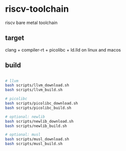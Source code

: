 # riscv-toolchain

riscv bare metal toolchain

## target

clang + compiler-rt + picolibc + ld.lld on linux and macos

## build

```bash

# llvm
bash scripts/llvm_download.sh
bash scripts/llvm_build.sh

# picolibc
bash scripts/picolibc_download.sh
bash scripts/picolibc_build.sh

# optional: newlib
bash scripts/newlib_download.sh
bash scripts/newlib_build.sh

# optional: musl
bash scripts/musl_download.sh
bash scripts/musl_build.sh
```
